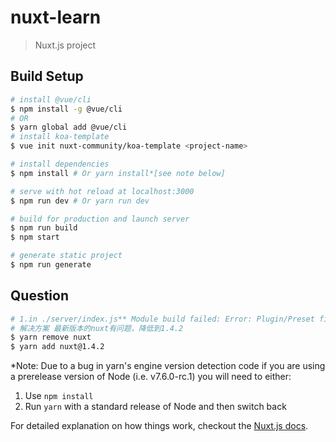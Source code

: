 # nuxt-learn

> Nuxt.js project

## Build Setup

``` bash
# install @vue/cli
$ npm install -g @vue/cli
# OR
$ yarn global add @vue/cli
# install koa-template
$ vue init nuxt-community/koa-template <project-name>

# install dependencies
$ npm install # Or yarn install*[see note below]

# serve with hot reload at localhost:3000
$ npm run dev # Or yarn run dev

# build for production and launch server
$ npm run build
$ npm start

# generate static project
$ npm run generate
```

## Question
```bash
# 1.in ./server/index.js** Module build failed: Error: Plugin/Preset files are not allowed to export objects, only functions. In /Users/ygh/stack/source/chapter-5/node_modules/backpack-core/babel.js
# 解决方案 最新版本的nuxt有问题，降低到1.4.2
$ yarn remove nuxt
$ yarn add nuxt@1.4.2
```

*Note: Due to a bug in yarn's engine version detection code if you are
using a prerelease version of Node (i.e. v7.6.0-rc.1) you will need to either:
  1. Use `npm install`
  2. Run `yarn` with a standard release of Node and then switch back

For detailed explanation on how things work, checkout the [Nuxt.js docs](https://github.com/nuxt/nuxt.js).
